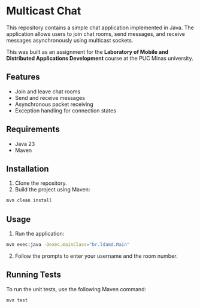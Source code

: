 # Multicast Chat

This repository contains a simple chat application implemented in Java. The application allows users to join chat rooms, send messages, and receive messages asynchronously using multicast sockets.

This was built as an assignment for the **Laboratory of Mobile and Distributed Applications Development** course at the PUC Minas university.

## Features

- Join and leave chat rooms
- Send and receive messages
- Asynchronous packet receiving
- Exception handling for connection states

## Requirements

- Java 23
- Maven

## Installation

1. Clone the repository.
2. Build the project using Maven:
```sh
mvn clean install
```

## Usage

1. Run the application:
```sh
mvn exec:java -Dexec.mainClass="br.ldamd.Main"
```

2. Follow the prompts to enter your username and the room number.

## Running Tests

To run the unit tests, use the following Maven command:
```sh
mvn test
```